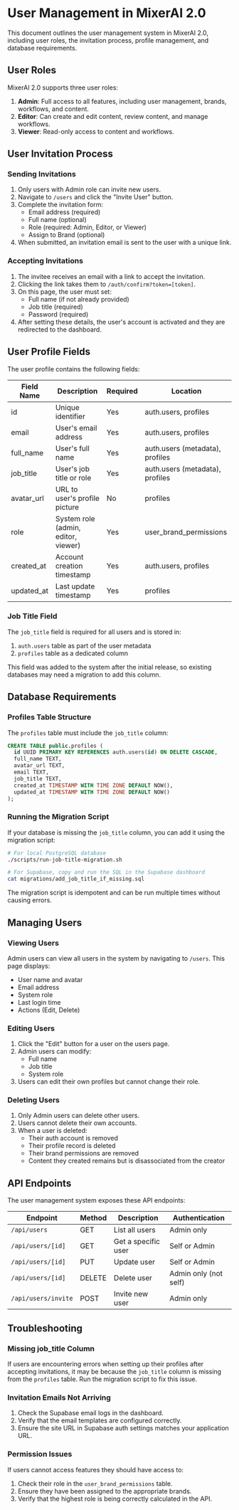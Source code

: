 # User Management in MixerAI 2.0

This document outlines the user management system in MixerAI 2.0, including user roles, the invitation process, profile management, and database requirements.

## User Roles

MixerAI 2.0 supports three user roles:

1. **Admin**: Full access to all features, including user management, brands, workflows, and content.
2. **Editor**: Can create and edit content, review content, and manage workflows.
3. **Viewer**: Read-only access to content and workflows.

## User Invitation Process

### Sending Invitations

1. Only users with Admin role can invite new users.
2. Navigate to `/users` and click the "Invite User" button.
3. Complete the invitation form:
   - Email address (required)
   - Full name (optional)
   - Role (required: Admin, Editor, or Viewer)
   - Assign to Brand (optional)
4. When submitted, an invitation email is sent to the user with a unique link.

### Accepting Invitations

1. The invitee receives an email with a link to accept the invitation.
2. Clicking the link takes them to `/auth/confirm?token=[token]`.
3. On this page, the user must set:
   - Full name (if not already provided)
   - Job title (required)
   - Password (required)
4. After setting these details, the user's account is activated and they are redirected to the dashboard.

## User Profile Fields

The user profile contains the following fields:

| Field Name | Description | Required | Location |
|------------|-------------|----------|----------|
| id | Unique identifier | Yes | auth.users, profiles |
| email | User's email address | Yes | auth.users, profiles |
| full_name | User's full name | Yes | auth.users (metadata), profiles |
| job_title | User's job title or role | Yes | auth.users (metadata), profiles |
| avatar_url | URL to user's profile picture | No | profiles |
| role | System role (admin, editor, viewer) | Yes | user_brand_permissions |
| created_at | Account creation timestamp | Yes | auth.users, profiles |
| updated_at | Last update timestamp | Yes | profiles |

### Job Title Field

The `job_title` field is required for all users and is stored in:

1. `auth.users` table as part of the user metadata
2. `profiles` table as a dedicated column

This field was added to the system after the initial release, so existing databases may need a migration to add this column.

## Database Requirements

### Profiles Table Structure

The `profiles` table must include the `job_title` column:

```sql
CREATE TABLE public.profiles (
  id UUID PRIMARY KEY REFERENCES auth.users(id) ON DELETE CASCADE,
  full_name TEXT,
  avatar_url TEXT,
  email TEXT,
  job_title TEXT,
  created_at TIMESTAMP WITH TIME ZONE DEFAULT NOW(),
  updated_at TIMESTAMP WITH TIME ZONE DEFAULT NOW()
);
```

### Running the Migration Script

If your database is missing the `job_title` column, you can add it using the migration script:

```bash
# For local PostgreSQL database
./scripts/run-job-title-migration.sh

# For Supabase, copy and run the SQL in the Supabase dashboard
cat migrations/add_job_title_if_missing.sql
```

The migration script is idempotent and can be run multiple times without causing errors.

## Managing Users

### Viewing Users

Admin users can view all users in the system by navigating to `/users`. This page displays:

- User name and avatar
- Email address
- System role
- Last login time
- Actions (Edit, Delete)

### Editing Users

1. Click the "Edit" button for a user on the users page.
2. Admin users can modify:
   - Full name
   - Job title
   - System role
3. Users can edit their own profiles but cannot change their role.

### Deleting Users

1. Only Admin users can delete other users.
2. Users cannot delete their own accounts.
3. When a user is deleted:
   - Their auth account is removed
   - Their profile record is deleted
   - Their brand permissions are removed
   - Content they created remains but is disassociated from the creator

## API Endpoints

The user management system exposes these API endpoints:

| Endpoint | Method | Description | Authentication |
|----------|--------|-------------|----------------|
| `/api/users` | GET | List all users | Admin only |
| `/api/users/[id]` | GET | Get a specific user | Self or Admin |
| `/api/users/[id]` | PUT | Update user | Self or Admin |
| `/api/users/[id]` | DELETE | Delete user | Admin only (not self) |
| `/api/users/invite` | POST | Invite new user | Admin only |

## Troubleshooting

### Missing job_title Column

If users are encountering errors when setting up their profiles after accepting invitations, it may be because the `job_title` column is missing from the `profiles` table. Run the migration script to fix this issue.

### Invitation Emails Not Arriving

1. Check the Supabase email logs in the dashboard.
2. Verify that the email templates are configured correctly.
3. Ensure the site URL in Supabase auth settings matches your application URL.

### Permission Issues

If users cannot access features they should have access to:

1. Check their role in the `user_brand_permissions` table.
2. Ensure they have been assigned to the appropriate brands.
3. Verify that the highest role is being correctly calculated in the API. 